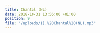 ```yaml
---
title: Chantal (NL)
date: 2018-10-31 13:56:00 +01:00
position: 9
file: "/uploads/1).%20Chantal%20(NL).mp3"
---
```


